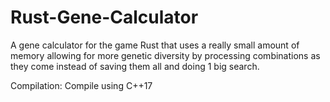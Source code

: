 # Rust-Gene-Calculator
A gene calculator for the game Rust that uses a really small amount of memory allowing for more genetic diversity by processing combinations as they come instead of saving them all and doing 1 big search.

Compilation: Compile using C++17
